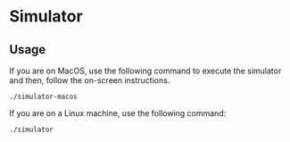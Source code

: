# Simulator

## Usage

If you are on MacOS, use the following command to execute the simulator and then, follow the on-screen
instructions.

```
./simulator-macos
```

If you are on a Linux machine, use the following command:

```
./simulator
```
